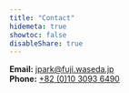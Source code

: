 ```yaml
---
title: "Contact"
hidemeta: true
showtoc: false
disableShare: true
---
```


**Email:** <a href="mailto:jpark@fuji.waseda.jp">jpark@fuji.waseda.jp</a>  
**Phone:** <a href="tel:+821030936490">+82 (0)10 3093 6490</a>
